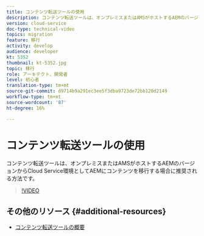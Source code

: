```yaml
---
title: コンテンツ転送ツールの使用
description: コンテンツ転送ツールは、オンプレミスまたはAMSがホストするAEMのバージョンからCloud Service環境としてAEMにコンテンツを移行する場合に推奨される方法です。
version: cloud-service
doc-type: technical-video
topics: migration
feature: 移行
activity: develop
audience: developer
kt: 5352
thumbnail: kt-5352.jpg
topic: 移行
role: アーキテクト、開発者
level: 初心者
translation-type: tm+mt
source-git-commit: d9714b9a291ec3ee5f3dba9723de72bb120d2149
workflow-type: tm+mt
source-wordcount: '87'
ht-degree: 16%

---
```



# コンテンツ転送ツールの使用

コンテンツ転送ツールは、オンプレミスまたはAMSがホストするAEMのバージョンからCloud Service環境としてAEMにコンテンツを移行する場合に推奨される方法です。

>[!VIDEO](https://video.tv.adobe.com/v/35460/?quality=12&learn=on)

## その他のリソース {#additional-resources}

* [コンテンツ転送ツールの概要](https://docs.adobe.com/content/help/ja/experience-manager-cloud-service/moving/cloud-migration/content-transfer-tool/overview-content-transfer-tool.html)
